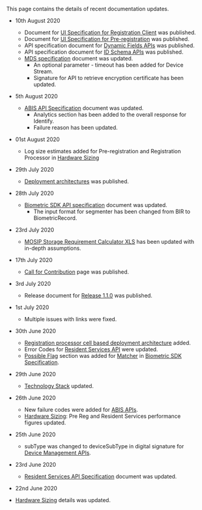 This page contains the details of recent documentation updates.

* 10th August 2020
  * Document for [UI Specification for Registration Client](UI-Specification-for-Registration-Client.md) was published.
  * Document for [UI Specification for Pre-registration](UI-Specification-for-Pre-Registration.md) was published.
  * API specification document for [Dynamic Fields APIs](Dynamic-Fields-APIs.md) was published.
  * API specification document for [ID Schema APIs](ID-Schema-APIs.md) was published.
  * [MDS specification](MOSIP-Device-Service-Specification.md) document was updated.
    * An optional parameter - timeout has been added for Device Stream.
	* Signature for API to retrieve encryption certificate has been updated.

* 5th August 2020
  * [ABIS API Specification](ABIS-APIs.md) document was updated.
    * Analytics section has been added to the overall response for Identify.
	* Failure reason has been updated.

* 01st August 2020
  * Log size estimates added for Pre-registration and Registration Processor in [Hardware Sizing](Hardware-Sizing.md)
  
* 29th July 2020
  * [Deployment architectures](Deployment-Architectures.md) was published.

* 28th July 2020
  * [Biometric SDK API specification](Biometric-SDK-API-Specification.md ) document was updated.
    * The input format for segmenter has been changed from BIR to BiometricRecord. 

* 23rd July 2020
  * [MOSIP Storage Requirement Calculator XLS](https://github.com/mosip/documentation/blob/master/docs/_sources/hardware_sizing/MOSIP_Storage_Estimate-v1.1.xlsx) has been updated with in-depth assumptions.

* 17th July 2020
  * [Call for Contribution](Call-for-Contribution.md) page was published.

* 3rd July 2020
  * Release document for [Release 1.1.0](Release-Notes-1.1.0.md) was published.

* 1st July 2020
  * Multiple issues with links were fixed.

* 30th June 2020
  * [Registration processor cell based deployment architecture](Cell-Based-Deployment-Architecture.md) added.
  * Error Codes for [Resident Services API](Resident-Service-APIs.md) were updated.
  * [Possible Flag](Biometric-SDK-API-Specification.md#possible-flags) section was added for [Matcher](Biometric-SDK-API-Specification.md#matcher) in [Biometric SDK Specification](Biometric-SDK-API-Specification.md).

* 29th June 2020
  * [Technology Stack](Technology-Stack.md) updated.

* 26th June 2020
  *  New failure codes were added for [ABIS APIs](ABIS-APIs.md).
  * [Hardware Sizing](Hardware-Sizing.md): Pre Reg and Resident Services performance figures updated.

* 25th June 2020
  * subType was changed to deviceSubType in digital signature for [Device Management APIs](Device-Management-APIs.md).
   
* 23rd June 2020
  *  [Resident Services API Specification](Resident-Service-APIs.md) document was updated.

*  22nd June 2020
  * [Hardware Sizing](Hardware-Sizing.md) details was updated.
